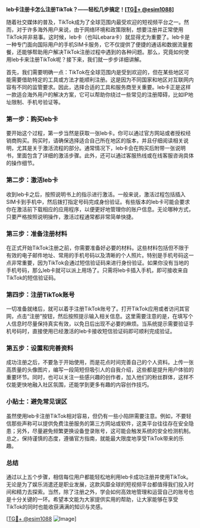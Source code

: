 **leb卡注册卡怎么注册TikTok？——轻松几步搞定！[[TG💪+ @esim1088](https://t.me/s/esim1088)]**

随着社交媒体的普及，TikTok成为了全球范围内最受欢迎的短视频平台之一。然而，对于许多海外用户来说，由于网络环境和政策限制，想要注册并正常使用TikTok并非易事。这时候，leb卡（也叫Lebara卡）就显得尤为重要了。leb卡是一种专门面向国际用户的手机SIM卡服务，它不仅提供了便捷的通话和数据流量套餐，还能够帮助用户解决TikTok注册过程中遇到的各种问题。那么，究竟如何使用leb卡来注册TikTok呢？接下来，我们就一步步详细讲解。

首先，我们需要明确一点：TikTok在全球范围内是受到欢迎的，但在某些地区可能需要借助特定的工具或方法才能顺利注册。这是因为不同国家和地区对互联网内容有不同的监管要求。因此，选择合适的工具和服务商至关重要。leb卡正是这样一款适合海外用户的解决方案，它可以帮助你绕过一些常见的注册障碍，比如IP地址限制、手机号验证等。

### 第一步：购买leb卡

要开始这个过程，第一步当然是获取一张leb卡。你可以通过官方网站或者授权经销商购买。购买时，请确保选择适合自己所在地区的版本，并且仔细阅读相关说明，尤其是关于激活流程的部分。通常情况下，leb卡会在购买后附带一张说明书，里面包含了详细的激活步骤。此外，还可以通过客服热线或在线客服咨询具体的操作细节。

### 第二步：激活leb卡

收到leb卡之后，按照说明书上的指示进行激活。一般来说，激活过程包括插入SIM卡到手机中，然后拨打指定号码完成身份验证。有些版本的leb卡可能会要求你在激活前下载相应的应用程序，以便更好地管理你的账户信息。无论哪种方式，只要严格按照说明操作，激活过程通常都非常简单快捷。

### 第三步：准备注册材料

在正式开始TikTok注册之前，你需要准备好必要的材料。这些材料包括但不限于有效的电子邮件地址、常用的手机号码以及清晰的个人照片。特别是手机号码这一点非常重要，因为TikTok会通过短信验证码来进行身份验证。如果你没有当地的手机号码，那么leb卡就可以派上用场了。只需将leb卡插入手机，即可接收来自TikTok的短信验证码。

### 第四步：注册TikTok账号

一切准备就绪后，就可以着手注册TikTok账号了。打开TikTok应用或者访问其官网，点击“注册”按钮，然后按照提示输入相关信息。这里需要注意的是，在填写个人信息时尽量保持真实有效，以免日后出现不必要的麻烦。当系统提示需要验证手机号码时，直接使用已经激活的leb卡接收短信验证码即可顺利完成验证。

### 第五步：设置和完善资料

成功注册之后，不要急于开始使用，而是花点时间完善自己的个人资料。上传一张高质量的头像图片，编写一段简短但吸引人的自我介绍，这些都是提升用户体验的重要环节。同时，也可以关注一些感兴趣的创作者，加入他们的粉丝群体，这样不仅能更快地融入社区氛围，还能学到更多有趣的内容创作技巧。

### 小贴士：避免常见误区

虽然使用leb卡注册TikTok相对容易，但仍有一些小陷阱需要注意。例如，不要轻信那些声称可以提供免费注册服务的第三方网站或软件，这类平台往往存在安全隐患；另外，尽量避免频繁更换设备登录账号，这可能会触发系统的安全检测机制。总之，保持谨慎的态度，遵循官方指南，就能最大限度地享受TikTok带来的乐趣。

### 总结

通过以上五个步骤，相信每位用户都能轻松地利用leb卡成功注册并使用TikTok。无论是为了娱乐消遣还是职业发展，这款风靡全球的短视频平台都值得我们投入时间和精力去探索。当然，除了注册之外，学会如何高效地管理和运营自己的账号也是十分关键的一环。希望本文能为大家提供实用的帮助，让大家能够在享受TikTok的同时也能收获满满的知识与灵感。

[[TG💪+ @esim1088](https://t.me/s/esim1088) ![Image](https://i.postimg.cc/4NQfJmqS/Snipaste-2025-05-13-00-14-12.png)]